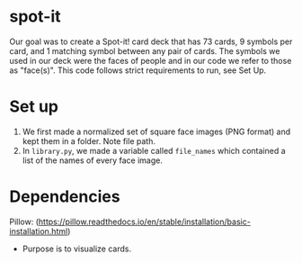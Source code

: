 # spot-it
Our goal was to create a Spot-it! card deck that has 73 cards, 9 symbols per card, and 1 matching symbol between any pair of cards. The symbols we used in our deck were the faces of people and in our code we refer to those as "face(s)". This code follows strict requirements to run, see Set Up.

# Set up
1. We first made a normalized set of square face images (PNG format) and kept them in a folder. Note file path.
2. In `library.py`, we made a variable called `file_names` which contained a list of the names of every face image.

# Dependencies
Pillow: (https://pillow.readthedocs.io/en/stable/installation/basic-installation.html)
* Purpose is to visualize cards.
